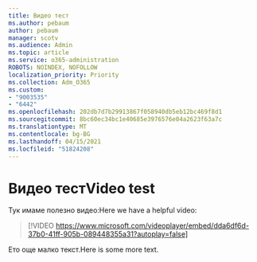 ```yaml
---
title: Видео тест
ms.author: pebaum
author: pebaum
manager: scotv
ms.audience: Admin
ms.topic: article
ms.service: o365-administration
ROBOTS: NOINDEX, NOFOLLOW
localization_priority: Priority
ms.collection: Adm_O365
ms.custom:
- "9003535"
- "6442"
ms.openlocfilehash: 202db7d7b29913867f058940db5eb12bc469f8d1
ms.sourcegitcommit: 8bc60ec34bc1e40685e3976576e04a2623f63a7c
ms.translationtype: MT
ms.contentlocale: bg-BG
ms.lasthandoff: 04/15/2021
ms.locfileid: "51824208"
---
```

# <a name="video-test"></a><span data-ttu-id="fc2ee-102">Видео тест</span><span class="sxs-lookup"><span data-stu-id="fc2ee-102">Video test</span></span>

<span data-ttu-id="fc2ee-103">Тук имаме полезно видео:</span><span class="sxs-lookup"><span data-stu-id="fc2ee-103">Here we have a helpful video:</span></span>

>[!VIDEO https://www.microsoft.com/videoplayer/embed/dda6df6d-37b0-41ff-905b-089448355a31?autoplay=false]

<span data-ttu-id="fc2ee-104">Ето още малко текст.</span><span class="sxs-lookup"><span data-stu-id="fc2ee-104">Here is some more text.</span></span>
